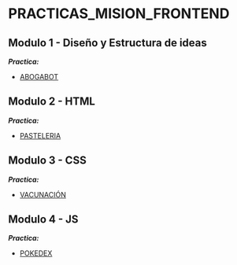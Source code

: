 # PRACTICAS_MISION_FRONTEND

## **Modulo 1 - Diseño y Estructura de ideas**

***Practica:***
- [ABOGABOT](./Modulo_1_Diseño/README.md)


## **Modulo 2 - HTML**

***Practica:***
- [PASTELERIA](./Modulo_2_HTML/README.md)

## **Modulo 3 - CSS**

***Practica:***
- [VACUNACIÓN](./Modulo_3_CSS/README.md)

## **Modulo 4 - JS**

***Practica:***
- [POKEDEX](./Modulo_4_JS/README.md)
